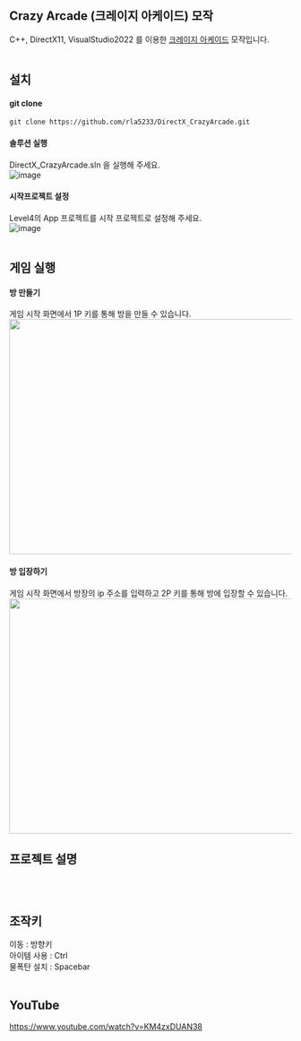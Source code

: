 ## Crazy Arcade (크레이지 아케이드) 모작
C++, DirectX11, VisualStudio2022 를 이용한 [크레이지 아케이드](https://ca.nexon.com/Home/Index) 모작입니다.
<br/><br/>

## 설치
#### git clone
```
git clone https://github.com/rla5233/DirectX_CrazyArcade.git
```

#### 솔루션 실행
DirectX_CrazyArcade.sln 을 실행해 주세요.   
![image](https://github.com/user-attachments/assets/6774466b-a648-48ce-aa9b-5eecf35d213b)

#### 시작프로젝트 설정
Level4의 App 프로젝트를 시작 프로젝트로 설정해 주세요.   
![image](https://github.com/user-attachments/assets/670a6977-bb40-4c88-a305-bccedc1acec8)
<br/><br/>

## 게임 실행
#### 방 만들기   
게임 시작 화면에서 1P 키를 통해 방을 만들 수 있습니다.   
<img src="https://github.com/user-attachments/assets/1aaa2bb2-a927-49b4-94e7-f6eaf50a13c2" width="560" height="420">

#### 방 입장하기
게임 시작 화면에서 방장의 ip 주소를 입력하고 2P 키를 통해 방에 입장할 수 있습니다.      
<img src="https://github.com/user-attachments/assets/019cf158-fbf3-41e8-a519-08a363568f22" width="560" height="420">



## 프로젝트 설명  
<br/><br/>

## 조작키
이동 : 방향키   
아이템 사용 : Ctrl   
물폭탄 설치 : Spacebar 
<br/><br/>

## YouTube
https://www.youtube.com/watch?v=KM4zxDUAN38
